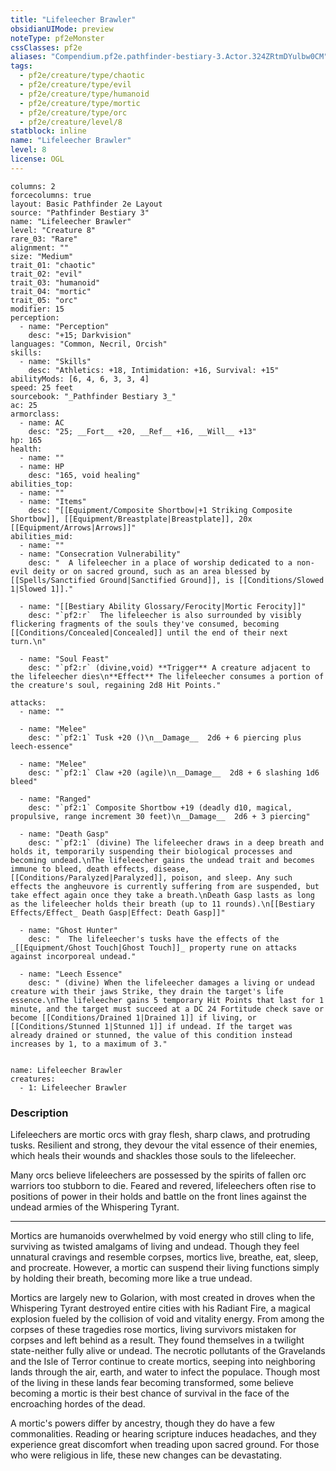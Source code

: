 ```yaml
---
title: "Lifeleecher Brawler"
obsidianUIMode: preview
noteType: pf2eMonster
cssClasses: pf2e
aliases: "Compendium.pf2e.pathfinder-bestiary-3.Actor.324ZRtmDYulbw0CM" 
tags:
  - pf2e/creature/type/chaotic
  - pf2e/creature/type/evil
  - pf2e/creature/type/humanoid
  - pf2e/creature/type/mortic
  - pf2e/creature/type/orc
  - pf2e/creature/level/8
statblock: inline
name: "Lifeleecher Brawler"
level: 8
license: OGL
---
```


```statblock
columns: 2
forcecolumns: true
layout: Basic Pathfinder 2e Layout
source: "Pathfinder Bestiary 3"
name: "Lifeleecher Brawler"
level: "Creature 8"
rare_03: "Rare"
alignment: ""
size: "Medium"
trait_01: "chaotic"
trait_02: "evil"
trait_03: "humanoid"
trait_04: "mortic"
trait_05: "orc"
modifier: 15
perception:
  - name: "Perception"
    desc: "+15; Darkvision"
languages: "Common, Necril, Orcish"
skills:
  - name: "Skills"
    desc: "Athletics: +18, Intimidation: +16, Survival: +15"
abilityMods: [6, 4, 6, 3, 3, 4]
speed: 25 feet
sourcebook: "_Pathfinder Bestiary 3_"
ac: 25
armorclass:
  - name: AC
    desc: "25; __Fort__ +20, __Ref__ +16, __Will__ +13"
hp: 165
health:
  - name: ""
  - name: HP
    desc: "165, void healing"
abilities_top:
  - name: ""
  - name: "Items"
    desc: "[[Equipment/Composite Shortbow|+1 Striking Composite Shortbow]], [[Equipment/Breastplate|Breastplate]], 20x [[Equipment/Arrows|Arrows]]"
abilities_mid:
  - name: ""
  - name: "Consecration Vulnerability"
    desc: "  A lifeleecher in a place of worship dedicated to a non-evil deity or on sacred ground, such as an area blessed by [[Spells/Sanctified Ground|Sanctified Ground]], is [[Conditions/Slowed 1|Slowed 1]]."

  - name: "[[Bestiary Ability Glossary/Ferocity|Mortic Ferocity]]"
    desc: "`pf2:r`  The lifeleecher is also surrounded by visibly flickering fragments of the souls they've consumed, becoming [[Conditions/Concealed|Concealed]] until the end of their next turn.\n"

  - name: "Soul Feast"
    desc: "`pf2:r` (divine,void) **Trigger** A creature adjacent to the lifeleecher dies\n**Effect** The lifeleecher consumes a portion of the creature's soul, regaining 2d8 Hit Points."

attacks:
  - name: ""

  - name: "Melee"
    desc: "`pf2:1` Tusk +20 ()\n__Damage__  2d6 + 6 piercing plus leech-essence"

  - name: "Melee"
    desc: "`pf2:1` Claw +20 (agile)\n__Damage__  2d8 + 6 slashing 1d6 bleed"

  - name: "Ranged"
    desc: "`pf2:1` Composite Shortbow +19 (deadly d10, magical, propulsive, range increment 30 feet)\n__Damage__  2d6 + 3 piercing"

  - name: "Death Gasp"
    desc: "`pf2:1` (divine) The lifeleecher draws in a deep breath and holds it, temporarily suspending their biological processes and becoming undead.\nThe lifeleecher gains the undead trait and becomes immune to bleed, death effects, disease, [[Conditions/Paralyzed|Paralyzed]], poison, and sleep. Any such effects the angheuvore is currently suffering from are suspended, but take effect again once they take a breath.\nDeath Gasp lasts as long as the lifeleecher holds their breath (up to 11 rounds).\n[[Bestiary Effects/Effect_ Death Gasp|Effect: Death Gasp]]"

  - name: "Ghost Hunter"
    desc: "  The lifeleecher's tusks have the effects of the _[[Equipment/Ghost Touch|Ghost Touch]]_ property rune on attacks against incorporeal undead."

  - name: "Leech Essence"
    desc: " (divine) When the lifeleecher damages a living or undead creature with their jaws Strike, they drain the target's life essence.\nThe lifeleecher gains 5 temporary Hit Points that last for 1 minute, and the target must succeed at a DC 24 Fortitude check save or become [[Conditions/Drained 1|Drained 1]] if living, or [[Conditions/Stunned 1|Stunned 1]] if undead. If the target was already drained or stunned, the value of this condition instead increases by 1, to a maximum of 3."
 
```

```encounter-table
name: Lifeleecher Brawler
creatures:
  - 1: Lifeleecher Brawler
```


### Description
Lifeleechers are mortic orcs with gray flesh, sharp claws, and protruding tusks. Resilient and strong, they devour the vital essence of their enemies, which heals their wounds and shackles those souls to the lifeleecher.

Many orcs believe lifeleechers are possessed by the spirits of fallen orc warriors too stubborn to die. Feared and revered, lifeleechers often rise to positions of power in their holds and battle on the front lines against the undead armies of the Whispering Tyrant.

* * *

Mortics are humanoids overwhelmed by void energy who still cling to life, surviving as twisted amalgams of living and undead. Though they feel unnatural cravings and resemble corpses, mortics live, breathe, eat, sleep, and procreate. However, a mortic can suspend their living functions simply by holding their breath, becoming more like a true undead.

Mortics are largely new to Golarion, with most created in droves when the Whispering Tyrant destroyed entire cities with his Radiant Fire, a magical explosion fueled by the collision of void and vitality energy. From among the corpses of these tragedies rose mortics, living survivors mistaken for corpses and left behind as a result. They found themselves in a twilight state-neither fully alive or undead. The necrotic pollutants of the Gravelands and the Isle of Terror continue to create mortics, seeping into neighboring lands through the air, earth, and water to infect the populace. Though most of the living in these lands fear becoming transformed, some believe becoming a mortic is their best chance of survival in the face of the encroaching hordes of the dead.

A mortic's powers differ by ancestry, though they do have a few commonalities. Reading or hearing scripture induces headaches, and they experience great discomfort when treading upon sacred ground. For those who were religious in life, these new changes can be devastating.
